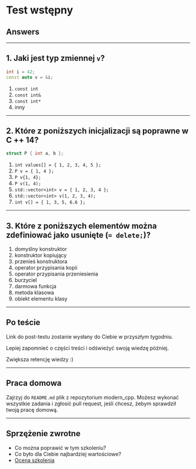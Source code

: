 <!-- .slide: data-background="#111111" -->

# Test wstępny

## Answers

___

## 1. Jaki jest typ zmiennej `v`?

```cpp
int i = 42;
const auto v = &i;
```

1. <!-- .element: class="fragment highlight-red" --> <code>const int</code>
1. <!-- .element: class="fragment highlight-red" --> <code>const int&</code>
1. <!-- .element: class="fragment highlight-green" --> <code>const int*</code>
1. <!-- .element: class="fragment highlight-red" --> inny

___

## 2. Które z poniższych inicjalizacji są poprawne w C ++ 14?

```cpp
struct P { int a, b };
```

1. <!-- .element: class="fragment highlight-green" --> <code>int values[] = { 1, 2, 3, 4, 5 };</code>
1. <!-- .element: class="fragment highlight-green" --> <code>P v = { 1, 4 };</code>
1. <!-- .element: class="fragment highlight-green" --> <code>P v{1, 4};</code>
1. <!-- .element: class="fragment highlight-red" --> <code>P v(1, 4);</code>
1. <!-- .element: class="fragment highlight-green" --> <code>std::vector&lt;int> v = { 1, 2, 3, 4 };</code>
1. <!-- .element: class="fragment highlight-red" --> <code>std::vector&lt;int> v(1, 2, 3, 4);</code>
1. <!-- .element: class="fragment highlight-red" --> <code>int v[] = { 1, 3, 5, 6.6 };</code>

___

## 3. Które z poniższych elementów można zdefiniować jako usunięte (`= delete;`)?

1. <!-- .element: class="fragment highlight-green" --> domyślny konstruktor
1. <!-- .element: class="fragment highlight-green" --> konstruktor kopiujący
1. <!-- .element: class="fragment highlight-green" --> przenieś konstruktora
1. <!-- .element: class="fragment highlight-green" --> operator przypisania kopii
1. <!-- .element: class="fragment highlight-green" --> operator przypisania przeniesienia
1. <!-- .element: class="fragment highlight-green" --> burzyciel
1. <!-- .element: class="fragment highlight-green" --> darmowa funkcja
1. <!-- .element: class="fragment highlight-green" --> metoda klasowa
1. <!-- .element: class="fragment highlight-red" --> obiekt elementu klasy

___

## Po teście

Link do post-testu zostanie wysłany do Ciebie w przyszłym tygodniu.

Lepiej zapomnieć o części treści i odświeżyć swoją wiedzę później.

Zwiększa retencję wiedzy :)

___

## Praca domowa

Zajrzyj do `README.md` plik z repozytorium modern_cpp. Możesz wykonać wszystkie zadania i zgłosić pull request, jeśli chcesz, żebym sprawdził twoją pracę domową.

___

## Sprzężenie zwrotne

* Co można poprawić w tym szkoleniu?
* Co było dla Ciebie najbardziej wartościowe?
* [Ocena szkolenia](https://forms.gle/qEZFvYKdgbxkyxYj7)
